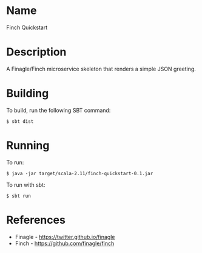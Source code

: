 Name
====

Finch Quickstart

Description
===========

A Finagle/Finch microservice skeleton that renders a simple JSON greeting.

Building
========

To build, run the following SBT command:

    $ sbt dist

Running
=======

To run:

    $ java -jar target/scala-2.11/finch-quickstart-0.1.jar

To run with sbt:

    $ sbt run

References
==========

-   Finagle - https://twitter.github.io/finagle
-   Finch - https://github.com/finagle/finch

